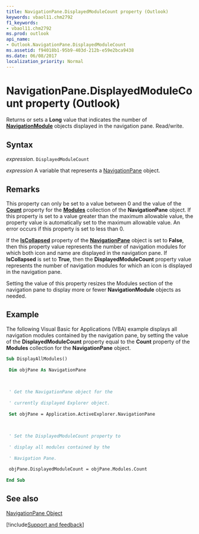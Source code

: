 ```yaml
---
title: NavigationPane.DisplayedModuleCount property (Outlook)
keywords: vbaol11.chm2792
f1_keywords:
- vbaol11.chm2792
ms.prod: outlook
api_name:
- Outlook.NavigationPane.DisplayedModuleCount
ms.assetid: f94018b1-95b9-403d-212b-e59e2bca9438
ms.date: 06/08/2017
localization_priority: Normal
---
```



# NavigationPane.DisplayedModuleCount property (Outlook)

Returns or sets a  **Long** value that indicates the number of **[NavigationModule](Outlook.NavigationModule.md)** objects displayed in the navigation pane. Read/write.


## Syntax

_expression_. `DisplayedModuleCount`

_expression_ A variable that represents a [NavigationPane](Outlook.NavigationPane.md) object.


## Remarks

This property can only be set to a value between 0 and the value of the  **[Count](Outlook.NavigationModules.Count.md)** property for the **[Modules](Outlook.NavigationPane.Modules.md)** collection of the **NavigationPane** object. If this property is set to a value greater than the maximum allowable value, the property value is automatically set to the maximum allowable value. An error occurs if this property is set to less than 0.

 If the **[IsCollapsed](Outlook.NavigationPane.IsCollapsed.md)** property of the **[NavigationPane](Outlook.NavigationPane.md)** object is set to **False**, then this property value represents the number of navigation modules for which both icon and name are displayed in the navigation pane. If **IsCollapsed** is set to **True**, then the **DisplayedModuleCount** property value represents the number of navigation modules for which an icon is displayed in the navigation pane.

Setting the value of this property resizes the Modules section of the navigation pane to display more or fewer  **NavigationModule** objects as needed.


## Example

The following Visual Basic for Applications (VBA) example displays all navigation modules contained by the navigation pane, by setting the value of the  **DisplayedModuleCount** property equal to the **Count** property of the **Modules** collection for the **NavigationPane** object.


```vb
Sub DisplayAllModules() 
 
 Dim objPane As NavigationPane 
 
 
 
 ' Get the NavigationPane object for the 
 
 ' currently displayed Explorer object. 
 
 Set objPane = Application.ActiveExplorer.NavigationPane 
 
 
 
 ' Set the DisplayedModuleCount property to 
 
 ' display all modules contained by the 
 
 ' Navigation Pane. 
 
 objPane.DisplayedModuleCount = objPane.Modules.Count 
 
End Sub
```


## See also


[NavigationPane Object](Outlook.NavigationPane.md)

[!include[Support and feedback](~/includes/feedback-boilerplate.md)]